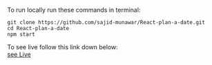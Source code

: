 To run locally run these commands in terminal:

`git clone https://github.com/sajid-munawar/React-plan-a-date.git`  
`cd React-plan-a-date`  
`npm start`  

To see live follow this link down below:  
[see Live](https://tangerine-naiad-11f910.netlify.app/)
